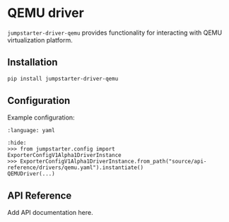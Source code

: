 # QEMU driver

`jumpstarter-driver-qemu` provides functionality for interacting with QEMU virtualization platform.

## Installation

```bash
pip install jumpstarter-driver-qemu
```

## Configuration

Example configuration:

```{literalinclude} qemu.yaml
:language: yaml
```

```{doctest}
:hide:
>>> from jumpstarter.config import ExporterConfigV1Alpha1DriverInstance
>>> ExporterConfigV1Alpha1DriverInstance.from_path("source/api-reference/drivers/qemu.yaml").instantiate()
QEMUDriver(...)
```

## API Reference

Add API documentation here.
